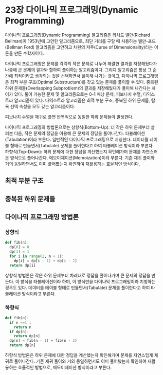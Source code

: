 # 23장 다이나믹 프로그래밍(Dynamic Programming)
다이나믹 프로그래밍(Dynamic Programming) 알고리즘은 리차드 벨만(Richard Bellman)이 1953년에 고안한 알고리즘으로, 최단 거리를 구할 때 사용하는 벨만-포드(Bellman Ford) 알고리즘을 고안하고 차원의 저주(Curse of Dimensionality)라는 이론을 만든 수학자이다.

다이나믹 프로그래밍은 문제를 각각의 작은 문제로 나누어 해결한 결과를 저장해뒀다가 나중에 큰 문제의 결과와 합하여 풀이하는 알고리즘이다. 그리디 알고리즘은 항상 그 순간에 최적이라고 생각되는 것을 선택하면서 풀이해 나가는 것이고, 다이나믹 프로그래밍은 최적 부분 구조(Optimal Substructure)를 갖고 있는 문제를 풀이할 수 있다. 중복된 하위 문제들(Overlapping Subproblem)의 결과를 저장해뒀다가 풀이해 나간다는 차이가 있다. 풀이 가능한 문제 및 알고리즘으로는 0-1 배낭 문제, 피보나치 수열, 다익스트라 알고리즘이 있다. 다익스트라 알고리즘은 최적 부분 구조, 중복된 하위 문제들, 탐욕 선택 속성을 모두 갖는 알고리즘이다.

피보나치 수열을 재귀로 풀면 반복적으로 동일한 하위 문제들이 발생한다. 

다이나믹 프로그래밍의 방법론으로는 상향식(Bottom-Up): 더 작은 하위 문제부터 살펴본 다음, 작은 문제의 정답을 이용해 큰 문제의 정답을 풀어나간다. 타뷸레이션(Tabulation)이라 부른다. 일반적인 다이나믹 프로그래밍으로 지칭한다. 데이터를 테이블 형태로 만들면서(Tabulate) 문제를 풀이한다고 하여 타뷸레이션 방식이라 부른다. 하향식(Top-Down): 하위 문제에 대한 정답을 계산했는지 확인해가며 문제를 자연스러운 방식으로 풀어나간다. 메모이제이션(Memoization)이라 부른다. 기존 재귀 풀이와 거의 동일하면서도 이미 풀어봤는지 확인하여 재활용하는 효율적인 방식이다.

## 최적 부분 구조

## 중복된 하위 문제들

## 다이나믹 프로그래밍 방법론

### 상향식
```Python
def fib(n):
  dp[0] = 0
  dp[1] = 1
  for i in range(2, n + 1):
    dp[i] = dp[i - 1] + dp[i - 2]
  return dp[i]
```

상향식 방법론은 작은 하위 문제부터 차례대로 정답을 풀어나가며 큰 문제의 정답을 만든다. 이 방식을 타뷸레이션이라 하며, 이 방식만을 다이나믹 프로그래밍이라 지칭하는 경우도 있다. 데이터를 테이블 형태로 만들면서(Tabulate) 문제를 풀이한다고 하여 타뷸레이션 방식이라고 부른다.

### 하향식
```Python
def fib(n):
  if n <=1 :
    return n
  if dp[n]:
    return dp[n]
  dp[n] = fib(n - 1) + fib(n - 2)
  return dp[n]
```

하향식 방법론은 하위 문제에 대한 정답을 계산했는지 확인해가며 문제를 자연스럽게 재귀로 풀어나간다. 기존 재귀 풀이와 거의 동일하면서도 이미 풀어봤는지 확인하여 재활용하는 효율적인 방법으로, 메모이제이션 방식이라고 부른다.
